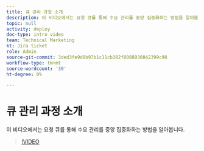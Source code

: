 ```yaml
---
title: 큐 관리 과정 소개
description: 이 비디오에서는 요청 큐를 통해 수요 관리를 중앙 집중화하는 방법을 알아봅니다.
topic: null
activity: deploy
doc-type: intro video
team: Technical Marketing
kt: Jira ticket
role: Admin
source-git-commit: 3ded3fe9d8b97b1c11cb382f8088930842399c98
workflow-type: tm+mt
source-wordcount: '30'
ht-degree: 0%

---
```


# 큐 관리 과정 소개

이 비디오에서는 요청 큐를 통해 수요 관리를 중앙 집중화하는 방법을 알아봅니다.

>[!VIDEO](https://video.tv.adobe.com/v/335219/?quality=12)
